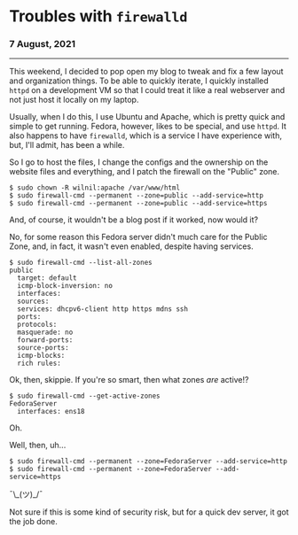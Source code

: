 # Troubles with `firewalld`

### 7 August, 2021

---

This weekend, I decided to pop open my blog to tweak and fix a few layout and organization things. To be able to quickly iterate, I quickly installed `httpd` on a development VM so that I could treat it like a real webserver and not just host it locally on my laptop.

Usually, when I do this, I use Ubuntu and Apache, which is pretty quick and simple to get running. Fedora, however, likes to be special, and use `httpd`. It also happens to have `firewalld`, which is a service I have experience with, but, I'll admit, has been a while.

So I go to host the files, I change the configs and the ownership on the website files and everything, and I patch the firewall on the "Public" zone.

```
$ sudo chown -R wilnil:apache /var/www/html
$ sudo firewall-cmd --permanent --zone=public --add-service=http
$ sudo firewall-cmd --permanent --zone=public --add-service=https
```

And, of course, it wouldn't be a blog post if it worked, now would it?

No, for some reason this Fedora server didn't much care for the Public Zone, and, in fact, it wasn't even enabled, despite having services.

```
$ sudo firewall-cmd --list-all-zones
public
  target: default
  icmp-block-inversion: no
  interfaces: 
  sources: 
  services: dhcpv6-client http https mdns ssh
  ports: 
  protocols: 
  masquerade: no
  forward-ports: 
  source-ports: 
  icmp-blocks: 
  rich rules:
```

Ok, then, skippie. If you're so smart, then what zones _are_ active!?

```
$ sudo firewall-cmd --get-active-zones
FedoraServer
  interfaces: ens18
```

Oh.

Well, then, uh...

```
$ sudo firewall-cmd --permanent --zone=FedoraServer --add-service=http
$ sudo firewall-cmd --permanent --zone=FedoraServer --add-service=https
```

¯\\\_(ツ)_/¯

Not sure if this is some kind of security risk, but for a quick dev server, it got the job done.
